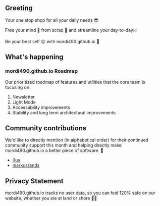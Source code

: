 ## Greeting
Your one stop shop for all your daily needs 😎

Free your mind 🧠 from scrap 🧲 and streamline your day-to-day📈

Be your best self 😍 with mordi490.github.io 🤩

## What's happening

### mordi490.github.io Roadmap
Our prioritized roadmap of features and utilities that the core team is focusing on.

 1. Newsletter
 2. Light Mode
 3. Accessability improvements
 4. Stability and long term architectural improvements

## Community contributions

We'd like to directly mention (in alphabetical order) for their continued community support this month and helping directly make mordi490.github.io a better piece of software. 💃

 - [0us](https://github.com/0us)
 - [markusranda](https://github.com/markusranda)

## Privacy Statement
mordi490.github.io tracks no user data, so you can feel 120% safe on our website, whether you are at land or shore 🧜‍♂️
